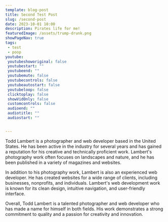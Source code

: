 ```yaml
---
template: blog-post
title: Second Test Post
slug: /second-post
date: 2023-10-01 10:00
description: Pirates life for me!
featuredImage: /assets/trump-drunk.png
showPageNav: true
tags:
 - test
 - poop
youtube:
 youtubeshoworiginal: false
 youtubestart: ""
 youtubeend: ""
 youtubemute: false
 youtubecontrols: false
 youtubeautostart: false
 youtubeloop: false
 clicktoplay: false
 showVidOnly: false
 customcontrols: false
 audioend: ""
 audiotitle: ""
 audiostart: ""


---
```


Todd Lambert is a photographer and web developer based in the United States. He has been active in the industry for several years and has gained a reputation for his creative and technically proficient work. Lambert's photography work often focuses on landscapes and nature, and he has been published in a variety of magazines and websites.

In addition to his photography work, Lambert is also an experienced web developer. He has created websites for a wide range of clients, including businesses, nonprofits, and individuals. Lambert's web development work is known for its clean design, intuitive navigation, and user-friendly interface.

Overall, Todd Lambert is a talented photographer and web developer who has made a name for himself in both fields. His work demonstrates a strong commitment to quality and a passion for creativity and innovation.    